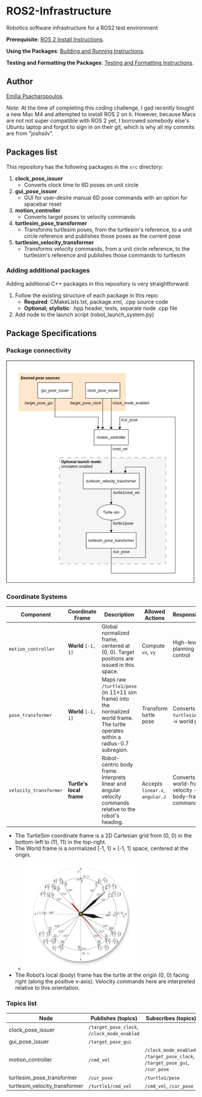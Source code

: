 # ROS2-Infrastructure
Robotics software infrastructure for a ROS2 test environment

**Prerequisite**: [ROS 2 Install Instructions](docs/install_instructions.md).

**Using the Packages**: [Building and Running Instructions](docs/building_and_running_instructions.md).

**Testing and Formatting the Packages**: [Testing and Formatting Instructions](docs/testing_and_formatting_instructions.md).

## Author

[Emilia Psacharopoulos](https://github.com/EmiliaPsach).

*Note*: At the time of completing this coding challenge, I gad recently bought a new Mac M4 and attempted to install ROS 2 on it. However, because Macs are not not super compatible with ROS 2 yet, I borrowed somebody else's Ubuntu laptop and forgot to sign in on their git, which is why all my commits are from "joshsilv".

## Packages list

This repository has the following packages in the `src` directory:

1. **clock_pose_issuer**
    - Converts clock time to 6D poses on unit circle
1. **gui_pose_issuer**
    - GUI for user-desire manual 6D pose commands with an option for spacebar reset
1. **motion_controller**
    - Converts target poses to velocity commands
1. **turtlesim_pose_transformer**
    - Transforms turtlesim poses, from the turtlesim's reference, to a unit circle reference and publishes those poses as the current pose
1. **turtlesim_velocity_transformer**
    - Transforms velocity commands, from a unit circle reference, to the turtlesim's reference and publishes those commands to turtlesim

### Adding additional packages

Adding additional C++ packages in this repository is very straightforward:
1. Follow the existing structure of each package in this repo:
    - **Required**: CMakeLists.txt, package.xml, .cpp source code
    - **Optional; stylistic**: .hpp header, tests, separate node .cpp file
1. Add node to the launch script (robot_launch_system.py)

## Package Specifications

### Package connectivity

<img src="docs/images/packages_topics_connectivity_system_diagram.png" alt="ROS 2 Packages Connectivity Diagram" title="ROS 2 Packages Connectivity Diagram" width="500"/>

### Coordinate Systems

| Component              | Coordinate Frame         | Description                                                                                                                       | Allowed Actions                 | Responsibilities                                   |
| ---------------------- | ------------------------ | --------------------------------------------------------------------------------------------------------------------------------- | ------------------------------- | -------------------------------------------------- |
| `motion_controller`    | **World** `[-1, 1]`      | Global normalized frame, centered at (0, 0). Target positions are issued in this space.                                           | Compute `vx`, `vy`              | High-level path planning and control               |
| `pose_transformer`     | **World** `[-1, 1]`      | Maps raw `/turtle1/pose` (in 11×11 sim frame) into the normalized world frame. The turtle operates within a radius-0.7 subregion. | Transform turtle pose           | Converts `turtlesim` pose → world pose             |
| `velocity_transformer` | **Turtle's local frame** | Robot-centric body frame. Interprets linear and angular velocity commands relative to the robot's heading.                        | Accepts `linear.x`, `angular.z` | Converts world-frame velocity → body-frame command |

- The TurtleSim coordinate frame is a 2D Cartesian grid from (0, 0) in the bottom-left to (11, 11) in the top-right.
- The World frame is a normalized [-1, 1] × [-1, 1] space, centered at the origin.
    - <img src="docs/images/unit_circle_analog_clock.jpg" alt="Unit circle on analog clock" title="Unit circle on analog clock" width="300"/>
- The Robot’s local (body) frame has the turtle at the origin (0, 0) facing right (along the positive x-axis). Velocity commands here are interpreted relative to this orientation.

### Topics list

| Node | Publishes (topics) | Subscribes (topics) |
| --- | --- | --- |
| clock_pose_issuer | `/target_pose_clock`, `/clock_mode_enabled` | |
| gui_pose_issuer | `/target_pose_gui` | |
| motion_controller | `/cmd_vel` | `/clock_mode_enabled`, `/target_pose_clock`, `/target_pose_gui`, `/cur_pose` |
| turtlesim_pose_transformer | `/cur_pose` | `/turtle1/pose` |
| turtlesim_velocity_transformer | `/turtle1/cmd_vel` | `/cmd_vel`, `/cur_pose` |
